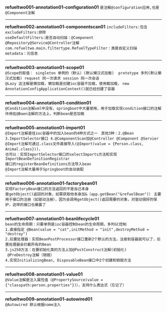**refueltwo001-annotation01-configuration01** `是注解@configuration应用,也是@Component注解`
****
**refueltwo002-annotation01-componentscan01**
`includeFilters:包含   excludeFilters:排除`  
`useDefaultFilters:是否自动扫描：@Component @Repository@Service@Controller注解`  
`com.refueltwo.main.filtertype.RefuelTypeFilter：类是自定义扫描   metadata：元信息`  
****
**refueltwo003-annotation01-scope01**  
`@Scope的取值： singleton 单例的（默认）(默认懒汉式加载)  prototype 多列(默认懒汉式加载) request 同一次请求 session 同一次会话`   
`@Lazy 这注解是懒加载，懒加载是创建ioc容器不加载，使用载加载，`
`new AnnotationConfigApplicationContext()就已经创建了容器` 
****
**refueltwo004-annotation01-condition01**   
`@Condition注解xml中没有，springboot中大量使用，用于加载实现condition接口的注解`  
`作用在@Baen注解的方法上，判断bean是否加载`
****
**refueltwo005-annotation01-import01**  
`@Import注解是往ioc容器中的加入bean的4种方式之一 `
`其他3种：2.@Bean  3.ImportSelector接口 4.@ComponentScan加@Controller @Component @Servier`
`@Import注解可通过.class文件直接导入(@Import(value = {Person.class, Animal.class}))，`  
`也可以：实现ImportSelector接口的selectImports方法和实现ImportBeanDefinitionRegistrar`  
`接口的registerBeanDefinitions方法导入bean`  
`@Import注解大量用于Springboot的自动装配`  
****
**refueltwo006-annotation01-factorybean01**  
`实现FactoryBean接口的方法返回的不是自己本身`  
`是getObject()返回的对象，如需获取他本身加&（app.getBean("&refuelBean")）`
`主要用于接口的注册（如驱动注册），因为会调用getObject()返回需要的对象，对驱动很好的保护，这样的接口也暴露了` 
****
**refueltwo007-annotation01-beanlifecycle01**   
`bean的生命周期：只要单例是ioc容器控制bean的生命周期，多列GC控制`  
`1.直接指定 @Bean(value = "cat",initMethod = "init",destroyMethod = "destroy")`  
`2.后置处理器：实现BeanPostProcessor接口重新2个默认的方法，注册到容器就可以了，后置处理器会拦截所有的Bean`  
`3.js250方法：在要初始化类的方法上加@PostConstruct注解(初始化)`  
` @PreDestroy注解（销毁）`  
`4.实现InitializingBean, DisposableBean接口中2个创建和销毁方法`
****
**refueltwo008-annotation01-value01**  
`@Value注解是注入属性值（@PropertySource(value = {"classpath:person.properties"})），支持什么表达式（忘记了）` 
**** 
**refueltwo009-annotation01-autowired01**   
`@Autowired 默认根据name注入`
